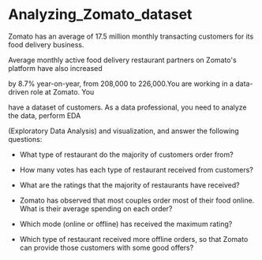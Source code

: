 # Analyzing_Zomato_dataset

Zomato has an average of 17.5 million monthly transacting customers for its food delivery business.

Average monthly active food delivery restaurant partners on Zomato's platform have also increased

by 8.7% year-on-year, from 208,000 to 226,000​.You are working in a data-driven role at Zomato. You

have a dataset of customers. As a data professional, you need to analyze the data, perform EDA

(Exploratory Data Analysis) and visualization, and answer the following questions:




- What type of restaurant do the majority of customers order from?
  
- How many votes has each type of restaurant received from customers?
  
- What are the ratings that the majority of restaurants have received?
  
- Zomato has observed that most couples order most of their food online. What is their 
  average spending on each order?
  
- Which mode (online or offline) has received the maximum rating?
  
- Which type of restaurant received more offline orders, so that Zomato can provide those 
  customers with some good offers?
